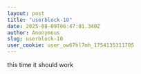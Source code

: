 ```yaml
---
layout: post
title: "userblock-10"
date: 2025-08-09T06:47:01.340Z
author: Anonymous
slug: userblock-10
user_cookie: user_ow67hl7mh_1754135311705
---
```


this time it should work 

